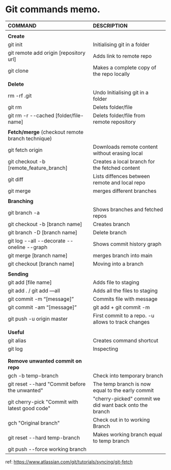 


# Git commands memo.

| COMMAND                                         | DESCRIPTION                                             |
| :---------------------------------------------- | :------------------------------------------------------ |
|                                                 |                                                         |
| **Create**                                      |                                                         |
| git init                                        | Initialising git in a folder                            |
| git remote add origin [repository url]          | Adds link to remote repo                                |
| git clone                                       | Makes a complete copy of the repo locally               |
|                                                 |                                                         |
| **Delete**                                      |                                                         |
| rm -rf .git                                     | Undo Initialising git in a folder                       |
| git rm                                          | Delets folder/file                                      |
| git rm -r --cached [folder/file-name]           | Delets folder/file from remote repository               |
|                                                 |                                                         |
| **Fetch/merge** (checkout remote branch technique)|                                                         |
| git fetch origin                                | Downloads remote content without erasing local          |
| git checkout -b [remote_feature_branch]         | Creates a local branch for the fetched content          |
| git diff                                        | Lists diffences between remote and local repo           |
| git merge                                       | merges different branches                               |
|                                                 |                                                         |
| **Branching**                                   |                                                         |
| git branch -a                                   | Shows branches and fetched repos                        |
| git checkout -b [branch name]                   | Creates branch                                          |
| git branch -D [branch name]                     | Delete branch                                           |
| git log --all --decorate --oneline --graph      | Shows commit history graph                              |
| git merge [branch name]                         | merges branch into main                                 |
| git checkout [branch name]                      | Moving into a branch                                    |
|                                                 |                                                         |
| **Sending**                                     |                                                         |
| git add [file name]                             | Adds file to staging                                    |
| git add . / git add —all                        | Adds all the files to staging                           |
| git commit -m “[message]”                       | Commits file with message                               |
| git commit -am “[message]”                      | git add + git commit -m                                 |
| git  push -u origin master                      | First commit to a repo. -u allows to track changes      |
|                                                 |                                                         |
| **Useful**                                      |                                                         |
| git alias                                       | Creates command shortcut                                |
| git log                                         | Inspecting                                              |
|                                                 |                                                         |
|                                                 |                                                         |
| **Remove unwanted commit on repo**              |                                                         |
| gch -b temp-branch                              | Check into temporary branch                             |
| git reset --hard "Commit before the unwanted"   | The temp branch is now equal to the early commit        |
| git cherry-pick "Commit with latest good code"  | "cherry-picked" commit we did want back onto the branch |
| gch "Original branch"                           | Check out in to working Branch                          |
| git reset --hard temp-branch                    | Makes working branch equal to temp branch               |
| git push --force working branch                 |                                                         |



ref: https://www.atlassian.com/git/tutorials/syncing/git-fetch
